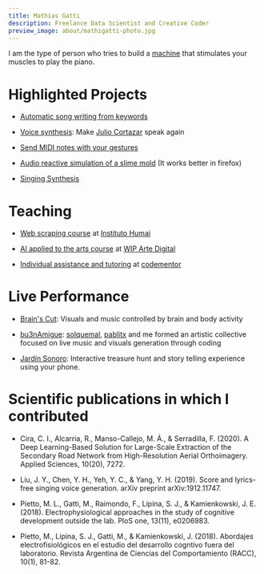 ```yaml
---
title: Mathias Gatti
description: Freelance Data Scientist and Creative Coder
preview_image: about/mathigatti-photo.jpg
---
```


I am the type of person who tries to build a [machine](https://www.youtube.com/watch?v=2TdsMe_1JtU&ab_channel=MathiasGatti) that stimulates your muscles to play the piano.

# Highlighted Projects

- [Automatic song writing from keywords](http://lyrics.mathigatti.com/)

- [Voice synthesis](http://voces.mathigatti.com/): Make [Julio Cortazar](https://es.wikipedia.org/wiki/Julio_Cort%C3%A1zar) speak again

- [Send MIDI notes with your gestures](https://gestos.mathigatti.com/)

- [Audio reactive simulation of a slime mold](https://physarum.mathigatti.com/) (It works better in firefox)

- [Singing Synthesis](https://pypi.org/project/midi2voice/)

# Teaching

- [Web scraping course](https://ihum.ai/cursos/web) at [Instituto Humai](http://ihum.ai/)

- [AI applied to the arts course](https://curso.mathigatti.com/) at [WIP Arte Digital](https://wipartedigital.com/)

- [Individual assistance and tutoring](https://www.codementor.io/@mathiasgatti) at [codementor](https://www.codementor.io/)

# Live Performance

- <a href="https://vimeo.com/250628033">Brain's Cut</a>: Visuals and music controlled by brain and body activity

- <a href="https://www.youtube.com/watch?v=stfLFoA8maM">bu3nAmigue</a>: [solquemal](https://solquemal.com), [pablitx](https://pablitx.com/) and me formed an artistic collective focused on live music and visuals generation through coding

- <a href="https://play.google.com/store/apps/details?id=com.jardinsonoro.buenosaires">Jardín Sonoro</a>: Interactive treasure hunt and story telling experience using your phone.

# Scientific publications in which I contributed

- Cira, C. I., Alcarria, R., Manso-Callejo, M. Á., & Serradilla, F. (2020). A Deep Learning-Based Solution for Large-Scale Extraction of the Secondary Road Network from High-Resolution Aerial Orthoimagery. Applied Sciences, 10(20), 7272.

- Liu, J. Y., Chen, Y. H., Yeh, Y. C., & Yang, Y. H. (2019). Score and lyrics-free singing voice generation. arXiv preprint arXiv:1912.11747.

- Pietto, M. L., Gatti, M., Raimondo, F., Lipina, S. J., & Kamienkowski, J. E. (2018). Electrophysiological approaches in the study of cognitive development outside the lab. PloS one, 13(11), e0206983.

- Pietto, M., Lipina, S. J., Gatti, M., & Kamienkowski, J. (2018). Abordajes electrofisiológicos en el estudio del desarrollo cogntivo fuera del laboratorio. Revista Argentina de Ciencias del Comportamiento (RACC), 10(1), 81-82.
